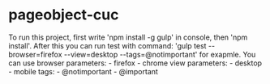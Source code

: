 # pageobject-cuc

To run this project, first write 'npm install -g gulp' in console, then
'npm install'. After this you can run test with command:
'gulp test --browser=firefox --view=desktop --tags=@notimportant'
for exapmle.
You can use 
	browser parameters:
	- firefox
	- chrome
	view parameters:
	- desktop
	- mobile
	tags:
	- @notimportant
	- @important 
